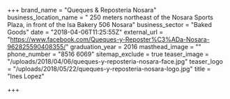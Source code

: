 +++
brand_name = "Queques & Reposteria Nosara"
business_location_name = " 250 meters northeast of the Nosara Sports Plaza, in front of the Isa Bakery 506 Nosara"
business_sector = "Baked Goods"
date = "2018-04-06T11:25:55Z"
external_url = "https://www.facebook.com/Queques-y-Reposter%C3%ADa-Nosara-962825590408355/"
graduation_year = 2016
masthead_image = ""
phone_number = "8516 6069"
sitemap_exclude = true
teaser_image = "/uploads/2018/04/06/queques-y-reposteria-nosara-face.jpg"
teaser_logo = "/uploads/2018/05/22/queques-y-reposteria-nosara-logo.jpg"
title = "Ines Lopez"

+++
